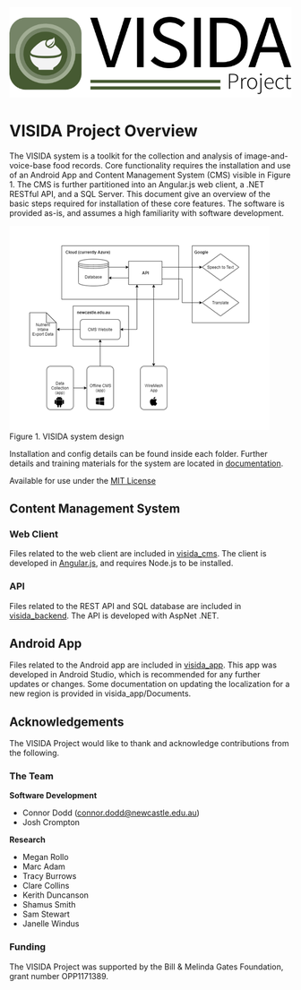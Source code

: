 ![logo](./images/header_icon.png "VISIDA")

# VISIDA Project Overview
The VISIDA system is a toolkit for the collection and analysis of image-and-voice-base food records. Core functionality requires the installation and use of an Android App and Content Management System (CMS) visible in Figure 1. The CMS is further partitioned into an Angular.js web client, a .NET RESTful API, and a SQL Server.
This document give an overview of the basic steps required for installation of these core features. The software is provided as-is, and assumes a high familiarity with software development.

![figure1](./images/system_overview.png "Figure 1")  
Figure 1. VISIDA system design

Installation and config details can be found inside each folder. Further details and training materials for the system are located in [documentation](documentation).

Available for use under the [MIT License](LICENSE.md)

## Content Management System
### Web Client
Files related to the web client are included in [visida_cms](visida_cms). The client is developed in [Angular.js](https://angularjs.org/), and requires Node.js to be installed.

### API
Files related to the REST API and SQL database are included in [visida_backend](visida_backend). The API is developed with AspNet .NET.

## Android App
Files related to the Android app are included in [visida_app](visida_app). This app was developed in Android Studio, which is recommended for any further updates or changes. Some documentation on updating the localization for a new region is provided in visida_app/Documents.

## Acknowledgements
The VISIDA Project would like to thank and acknowledge contributions from the following.

### The Team
**Software Development**
- Connor Dodd (connor.dodd@newcastle.edu.au)
- Josh Crompton

**Research**
- Megan Rollo
- Marc Adam
- Tracy Burrows
- Clare Collins
- Kerith Duncanson
- Shamus Smith
- Sam Stewart
- Janelle Windus

### Funding
The VISIDA Project was supported by the Bill & Melinda Gates Foundation, grant number OPP1171389.